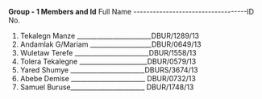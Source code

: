 **Group -  1 Members and Id**
Full Name -----------------------------------ID No.
1. Tekalegn Manze _______________________DBUR/1289/13
2. Andamlak G/Mariam ___________________DBUR/0649/13
3. Wuletaw Terefe _______________________DBUR/1558/13
4. Tolera Tekalegne _____________________DBUR/0579/13
5. Yared Shumye _______________________DBURS/3674/13
6. Abebe Demise _______________________ DBUR/0732/13
7. Samuel Buruse_______________________ DBUR/1748/13
